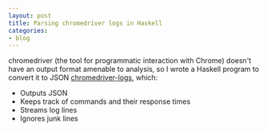 ```yaml
---
layout: post
title: Parsing chromedriver logs in Haskell
categories:
- blog
---
```


chromedriver (the tool for programmatic interaction with Chrome) doesn't have an output format amenable to analysis, so I wrote a Haskell program to convert it to JSON [chromedriver-logs](https://github.com/chrismwendt/chromedriver-logs), which:

- Outputs JSON
- Keeps track of commands and their response times
- Streams log lines
- Ignores junk lines

<script src="https://asciinema.org/a/44dRKLg0E2Mp9CXrZb113IHAK.js" id="asciicast-44dRKLg0E2Mp9CXrZb113IHAK" async></script>
